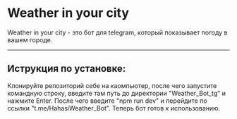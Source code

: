 # Weather in your city

Weather in your city - это бот для telegram, который показывает погоду в вашем городе. 

___

## Иструкция по установке: 

Клонируйте репозиторий себе на каомпьютер, после чего запустите командную строку, введите там путь до директории "Weather_Bot_tg" и нажмите Enter. После чего введите "npm run dev" и перейдите по ссылки "t.me/HahasiWeather_Bot". Теперь бот готов к использованию.

